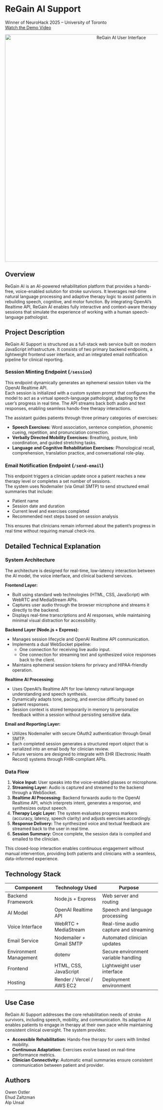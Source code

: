 # ReGain AI Support

Winner of NeuroHack 2025 – University of Toronto  
[Watch the Demo Video](https://youtu.be/your-demo-link-here)

<p align="center">
  <img src="./public/screenshot.png" alt="ReGain AI User Interface" width="750"/>
</p>

## Overview

ReGain AI is an AI-powered rehabilitation platform that provides a hands-free, voice-enabled solution for stroke survivors. It leverages real-time natural language processing and adaptive therapy logic to assist patients in rebuilding speech, cognitive, and motor function. By integrating OpenAI’s Realtime API, ReGain AI enables fully interactive and context-aware therapy sessions that simulate the experience of working with a human speech-language pathologist.

## Project Description

ReGain AI Support is structured as a full-stack web service built on modern JavaScript infrastructure. It consists of two primary backend endpoints, a lightweight frontend user interface, and an integrated email notification pipeline for clinical reporting.

### Session Minting Endpoint (`/session`)

This endpoint dynamically generates an ephemeral session token via the OpenAI Realtime API.  
Each session is initialized with a custom system prompt that configures the model to act as a virtual speech-language pathologist, adapting to the user’s progress in real time. The API streams back both audio and text responses, enabling seamless hands-free therapy interactions.

The assistant guides patients through three primary categories of exercises:

- **Speech Exercises:** Word association, sentence completion, phonemic cueing, repetition, and pronunciation correction.  
- **Verbally Directed Mobility Exercises:** Breathing, posture, limb coordination, and guided stretching tasks.  
- **Language and Cognitive Rehabilitation Exercises:** Phonological recall, comprehension, translation practice, and conversational role-play.

### Email Notification Endpoint (`/send-email`)

This endpoint triggers a clinician update once a patient reaches a new therapy level or completes a set number of sessions.  
The system uses Nodemailer (via Gmail SMTP) to send structured email summaries that include:

- Patient name  
- Session date and duration  
- Current level and exercises completed  
- Recommended next steps based on session analysis  

This ensures that clinicians remain informed about the patient’s progress in real time without requiring manual check-ins.

## Detailed Technical Explanation

### System Architecture

The architecture is designed for real-time, low-latency interaction between the AI model, the voice interface, and clinical backend services.

**Frontend Layer:**
- Built using standard web technologies (HTML, CSS, JavaScript) with WebRTC and MediaStream APIs.
- Captures user audio through the browser microphone and streams it directly to the backend.
- Displays real-time transcriptions and AI responses, while maintaining minimal visual distraction for accessibility.

**Backend Layer (Node.js + Express):**
- Manages session lifecycle and OpenAI Realtime API communication.
- Implements a dual WebSocket pipeline:  
  - One connection for receiving live audio input.  
  - One connection for streaming text and synthesized voice responses back to the client.
- Maintains ephemeral session tokens for privacy and HIPAA-friendly operation.

**Realtime AI Processing:**
- Uses OpenAI’s Realtime API for low-latency natural language understanding and speech synthesis.
- Dynamically adapts tone, pacing, and exercise difficulty based on patient responses.
- Session context is stored temporarily in memory to personalize feedback within a session without persisting sensitive data.

**Email and Reporting Layer:**
- Utilizes Nodemailer with secure OAuth2 authentication through Gmail SMTP.
- Each completed session generates a structured report object that is serialized into an email body for clinician review.
- Future versions are designed to integrate with EHR (Electronic Health Record) systems through FHIR-compliant APIs.

### Data Flow

1. **Voice Input:** User speaks into the voice-enabled glasses or microphone.  
2. **Streaming Layer:** Audio is captured and streamed to the backend through a WebSocket.  
3. **Realtime AI Processing:** Backend forwards audio to the OpenAI Realtime API, which interprets intent, generates a response, and synthesizes output speech.  
4. **Therapy Logic Layer:** The system evaluates progress markers (accuracy, latency, speech clarity) and adjusts exercises accordingly.  
5. **Response Delivery:** The synthesized voice and textual feedback are streamed back to the user in real time.  
6. **Session Summary:** Once complete, the session data is compiled and emailed to the clinician.  

This closed-loop interaction enables continuous engagement without manual intervention, providing both patients and clinicians with a seamless, data-informed experience.

## Technology Stack

| Component | Technology Used | Purpose |
|------------|----------------|----------|
| Backend Framework | Node.js + Express | Web server and routing |
| AI Model | OpenAI Realtime API | Speech and language processing |
| Voice Interface | WebRTC + MediaStream | Real-time audio capture and streaming |
| Email Service | Nodemailer + Gmail SMTP | Automated clinician updates |
| Environment Management | dotenv | Secure environment variable handling |
| Frontend | HTML, CSS, JavaScript | Lightweight user interface |
| Hosting | Render / Vercel / AWS EC2 | Deployment environment |

## Use Case

ReGain AI Support addresses the core rehabilitation needs of stroke survivors, including speech, mobility, and communication. Its adaptive AI enables patients to engage in therapy at their own pace while maintaining consistent clinical oversight. The system provides:

- **Accessible Rehabilitation:** Hands-free therapy for users with limited mobility.  
- **Continuous Adaptation:** Exercises evolve based on real-time performance metrics.  
- **Clinician Connectivity:** Automatic email summaries ensure consistent communication between patient and provider.

## Authors

Owen Ostler  
Ehud Zaltzman  
Alp Unsal
